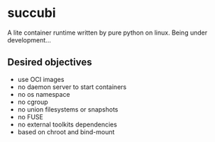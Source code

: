 # succubi
A lite container runtime written by pure python on linux. Being under development...

## Desired objectives
* use OCI images
* no daemon server to start containers
* no os namespace
* no cgroup
* no union filesystems or snapshots
* no FUSE
* no external toolkits dependencies
* based on chroot and bind-mount
